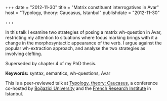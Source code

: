 +++
date = "2012-11-30"
title = "Matrix constituent interrogatives in Avar"
host = "Typology, theory: Caucasus, Istanbul"
publishdate = "2012-11-30"

+++

In this talk I examine two strategies of posing a matrix wh-question in Avar, restricting my attention to situations where focus marking brings with it a change in the morphosyntactic appearance of the verb. I argue against the popular wh-extraction approach, and analyse the two strategies as involving clefting.

Superseded by chapter 4 of my PhD thesis.


**Keywords:** syntax, semantics, wh-questions, Avar

This is a peer-reviewed talk at [Typology, theory: Caucasus](http://www.caucasus.boun.edu.tr/), a conference co-hosted by [Boğazici University](http://boun.edu.tr) and the [French Research Institute](http://www.ifea-istanbul.net/index.php?option=com_k2&view=item&layout=item&id=1255&Itemid=295&lang=fr) in Istanbul.


